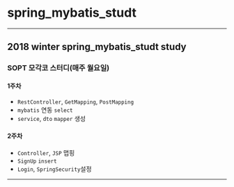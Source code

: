 # spring_mybatis_studt

---
## 2018 winter spring_mybatis_studt study

### SOPT 모각코 스터디(매주 월요일)

#### 1주차

- `RestController`, `GetMapping`, `PostMapping`
- `mybatis` 연동 `select`
- `service`, `dto` `mapper` 생성

#### 2주차

- `Controller`, `JSP` 맵핑
- `SignUp` `insert`
- `Login`, `SpringSecurity`설정

---
